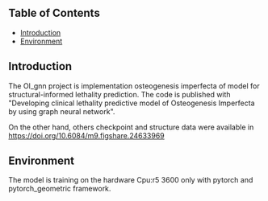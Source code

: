 ## Table of Contents

- [Introduction](#introduction)
- [Environment](#environment)

## Introduction

The OI_gnn project is  implementation osteogenesis imperfecta of model for structural-informed lethality prediction. The code is published with "Developing clinical lethality predictive model of Osteogenesis Imperfecta by using graph neural network".

On the other hand, others checkpoint and structure data were available in https://doi.org/10.6084/m9.figshare.24633969

## Environment

The model is training on the hardware Cpu:r5 3600 only with pytorch and pytorch_geometric framework.



